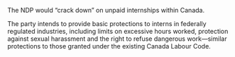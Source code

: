The NDP would “crack down” on unpaid internships within Canada.

The party intends to provide basic protections to interns in federally regulated industries, including limits on excessive hours worked, protection against sexual harassment and the right to refuse dangerous work—similar protections to those granted under the existing Canada Labour Code.
